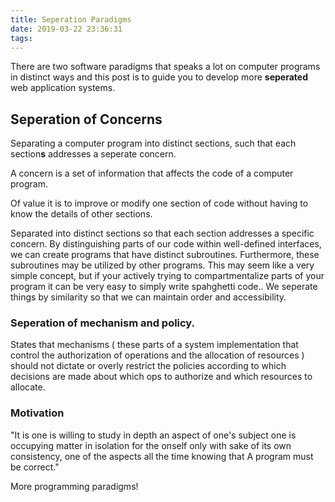 ```yaml
---
title: Seperation Paradigms
date: 2019-03-22 23:36:31
tags:	
---
```


There are two software paradigms that speaks a lot on computer programs in distinct ways and this post is to guide you to develop more <b>seperated</b> web application systems.





## Seperation of Concerns



Separating a computer program into distinct sections, such that each section<b>s</b> addresses a seperate concern.

A  concern is a set of information that affects the code of a computer program. 

Of value it is to improve or modify one section of code without having to know the details of other sections.

Separated into distinct sections so that each section addresses a specific concern. By distinguishing parts of our code within well-defined interfaces, we can create programs that have distinct subroutines. Furthermore, these subroutines may be utilized by other programs. This may seem like a very simple concept, but if your actively trying to compartmentalize parts of your program it can be very easy to simply write spahghetti code.. We seperate things by similarity so that we can maintain order and accessibility.

### Seperation of mechanism and policy.



States that mechanisms ( these parts of a system implementation that control the authorization of operations and the allocation of resources ) should not dictate or overly restrict the policies according to which decisions are made about which ops to authorize and which resources to allocate.

### Motivation

"It is one is willing to study in depth an aspect of one's subject one is occupying matter in isolation for the onself only with sake of its own consistency, one of the aspects all the time knowing that A program must be correct."



More programming paradigms!